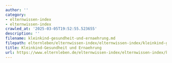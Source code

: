 ```yaml
---
author: ''
category:
- elternwissen-index
- elternwissen-index
crawled_at: '2025-03-05T19:52:55.523655'
description: ''
filename: kleinkind-gesundheit-und-ernaehrung.md
filepath: elternleben/elternwissen-index/elternwissen-index/kleinkind-gesundheit-und-ernaehrung.md
title: Kleinkind-Gesundheit und Ernaehrung
url: https://www.elternleben.de/elternwissen-index/elternwissen-index/kleinkind-gesundheit-und-ernaehrung/
---
```




